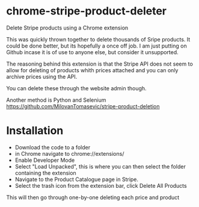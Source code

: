 # chrome-stripe-product-deleter
Delete Stripe products using a Chrome extension

This was quickly thrown together to delete thousands of Sripe products.
It could be done better, but its hopefully a once off job. I am just putting on Github incase it is of use to anyone else, but consider it unsupported.

The reasoning behind this extension is that the Stripe API does not seem to allow for deleting of products whith prices attached and you can only archive prices using the API.

You can delete these through the website admin though.

Another method is Python and Selenium https://github.com/MilovanTomasevic/stripe-product-deletion

# Installation

- Download the code to a folder
- in Chrome navigate to chrome://extensions/
- Enable Developer Mode
- Select "Load Unpacked", this is where you can then select the folder containing the extension
- Navigate to the Product Catalogue page in Stripe.
- Select the trash icon from the extension bar, click Delete All Products

This will then go through one-by-one deleting each price and product

